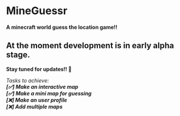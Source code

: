 # MineGuessr 

**A minecraft world guess the location game!!**

## At the moment development is in early alpha stage.
**Stay tuned for updates!! 🥳**

_Tasks to achieve:_<br/>
***[✅] Make an interactive map***<br/>
***[✅] Make a mini map for guessing***<br/>
***[❌] Make an user profile***<br/>
***[❌] Add multiple maps***<br/>
